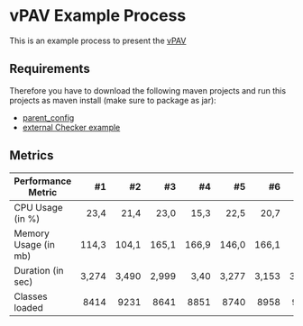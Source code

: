 # vPAV Example Process
This is an example process to present the [vPAV](https://github.com/viadee/vPAV/tree/development)

## Requirements
Therefore you have to download the following maven projects and run this projects as maven install (make sure to package as jar):

- [parent_config](https://github.com/viadee/vPAV_parent_config)
- [external Checker example](https://github.com/viadee/vPAV_checker_plugin_example)

## Metrics

|Performance Metric    |  #1   |  #2   |  #3   |  #4   |  #5   |  #6   |  #7   |  #8   |  #9   |  #10  |
| -------------------- |------:|------:|------:|------:|------:|------:|------:|------:|------:|------:|
| CPU Usage (in %)     | 23,4  | 21,4  | 23,0  | 15,3  | 22,5  | 20,7  | 27,4  | 22,5  | 22,0  | 23,7  |
| Memory Usage (in mb) | 114,3 | 104,1 | 165,1 | 166,9 | 146,0 | 166,1 | 84,9  | 82,2  | 115,5 | 121,4 |
| Duration (in sec)    | 3,274 | 3,490 | 2,999 | 3,40  | 3,277 | 3,153 | 3,324 | 3,290 | 3,207 | 3,258 |
| Classes loaded       | 8414  | 9231  | 8641  | 8851  | 8740  | 8958  | 9149  | 8865  | 9195  | 8787  |
